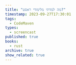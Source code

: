 ```yaml
---
title: "מה למדתי מלימודי ראסט?"
timestamp: 2023-09-27T17:30:01
tags:
  - CodeMaven
types:
  - screencast
published: true
books:
  - rust
archive: true
show_related: true
---
```



<screencast file="" youtube="HRhAkSdvGx4" />
